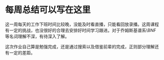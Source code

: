 # 每周总结可以写在这里

这一周每天的工作下班时间比较晚，没能及时看直播，只能看回放录播。这周课程有一定的挑战，也没很好的合理去安排好时间学习跟进。对于乔姆斯基谱系\BNF等名词理解不深，有待深入了解。

这次作业自己算是勉强完成，还是通过搜索以及借鉴前辈的完成，正则部分理解还有一定的差距。